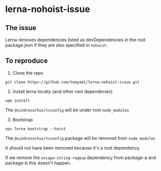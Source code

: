 # lerna-nohoist-issue

## The issue

Lerna removes dependencies listed as devDependencies in the root package.json
if they are also specified in `nohoist`.

## To reproduce

1. Clone the repo

```
git clone https://github.com/tomyam1/lerna-nohoist-issue.git
```

2. Install lerna locally (and other root dependecies)

```
npm install
```

The `@sindresorhus/tsconfig` will be under root `node_modules`

3. Bootstrap

```
npx lerna bootstrap --hoist
```

The `@sindresorhus/tsconfig` package will be removed from `node_modules`

It should not have been removed because it's a root dependency.

If we remove the `escape-string-regexp` dependency from package-a and package-b
this doesn't happen.